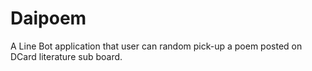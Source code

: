# Daipoem
A Line Bot application that user can random pick-up a poem posted on DCard literature sub board.
